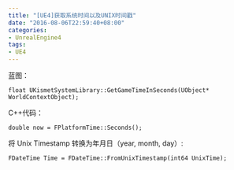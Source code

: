 ```yaml
---
title: "[UE4]获取系统时间以及UNIX时间戳"
date: "2016-08-06T22:59:40+08:00"
categories:
- UnrealEngine4
tags:
- UE4
---
```


蓝图：

    float UKismetSystemLibrary::GetGameTimeInSeconds(UObject* WorldContextObject);
    
C++代码：

    double now = FPlatformTime::Seconds();
    
将 Unix Timestamp 转换为年月日（year, month, day）:

    FDateTime Time = FDateTime::FromUnixTimestamp(int64 UnixTime);
    